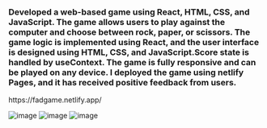 <h3>Developed a web-based game using React, HTML, CSS, and JavaScript. The game allows users to play against the computer and choose between rock, paper, or scissors. The game logic is implemented using React, and the user interface is designed using HTML, CSS, and JavaScript.Score state is handled by useContext. The game is fully responsive and can be played on any device. I deployed the game using netlify Pages, and it has received positive feedback from users.</h3>
<link>https://fadgame.netlify.app/</link>


![image](https://user-images.githubusercontent.com/91457504/231781759-81532bae-1dd6-4bc3-a6dc-0126a698598f.png)
![image](https://user-images.githubusercontent.com/91457504/231777935-3d61b024-2856-4179-a883-7056f94d6abd.png)
![image](https://user-images.githubusercontent.com/91457504/231782253-c0cb7f1f-e123-4c1f-9e80-cee55260f4ab.png)


